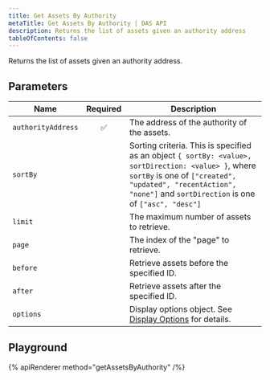 ```yaml
---
title: Get Assets By Authority
metaTitle: Get Assets By Authority | DAS API
description: Returns the list of assets given an authority address
tableOfContents: false
---
```


Returns the list of assets given an authority address.

## Parameters

| Name               | Required | Description                                |
| ------------------ | :------: | ------------------------------------------ |
| `authorityAddress` |    ✅    | The address of the authority of the assets.|
| `sortBy`           |          | Sorting criteria. This is specified as an object `{ sortBy: <value>, sortDirection: <value> }`, where `sortBy` is one of `["created", "updated", "recentAction", "none"]` and `sortDirection` is one of `["asc", "desc"]`     |
| `limit`            |          | The maximum number of assets to retrieve.  |
| `page`             |          | The index of the "page" to retrieve.       |
| `before`           |          | Retrieve assets before the specified ID.   |
| `after`            |          | Retrieve assets after the specified ID.    |
| `options`          |          | Display options object. See [Display Options](/das-api/display-options) for details. |

## Playground

{% apiRenderer method="getAssetsByAuthority" /%}